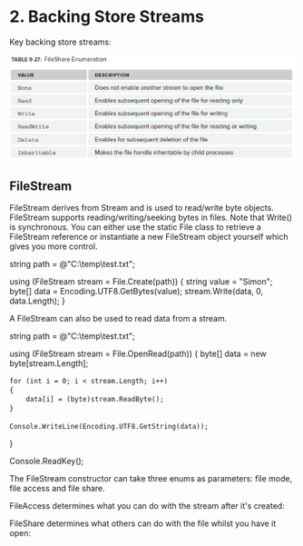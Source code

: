 # 2\. Backing Store Streams
Key backing store streams:

![Back Store Streams](../media/2._Backing_Store_Streams)

## FileStream

FileStream derives from Stream and is used to read/write byte objects. FileStream supports reading/writing/seeking bytes in files. Note that Write() is synchronous. You can either use the static File class to retrieve a FileStream reference or instantiate a new FileStream object yourself which gives you more control.


string path = @"C:\temp\test.txt";

using (FileStream stream = File.Create(path))
{
    string value = "Simon";
    byte[] data = Encoding.UTF8.GetBytes(value);
    stream.Write(data, 0, data.Length);
}

A FileStream can also be used to read data from a stream.


string path = @"C:\temp\test.txt";

using (FileStream stream = File.OpenRead(path))
{
    byte[] data = new byte[stream.Length];

    for (int i = 0; i < stream.Length; i++)
    {
        data[i] = (byte)stream.ReadByte();
    }

    Console.WriteLine(Encoding.UTF8.GetString(data));
}

Console.ReadKey();

The FileStream constructor can take three enums as parameters: file mode, file access and file share.



FileAccess determines what you can do with the stream after it's created:



FileShare determines what others can do with the file whilst you have it open:




<!--stackedit_data:
eyJoaXN0b3J5IjpbNjQ2MDM4NDcyLC02OTgwOTAxXX0=
-->